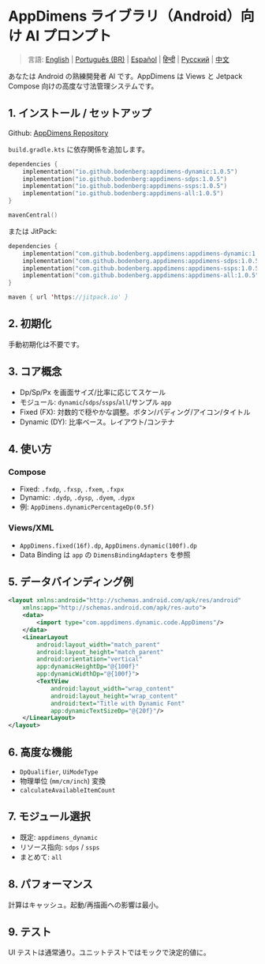# AppDimens ライブラリ（Android）向け AI プロンプト

> 言語: [English](../../PROMPT_ANDROID.md) | [Português (BR)](../pt-BR/PROMPT_ANDROID.md) | [Español](../es/PROMPT_ANDROID.md) | [हिन्दी](../hi/PROMPT_ANDROID.md) | [Русский](../ru/PROMPT_ANDROID.md) | [中文](../zh/PROMPT_ANDROID.md)

あなたは Android の熟練開発者 AI です。AppDimens は Views と Jetpack Compose 向けの高度な寸法管理システムです。

## 1. インストール / セットアップ

Github: [AppDimens Repository](https://github.com/Bodenberg/AppDimens)

`build.gradle.kts` に依存関係を追加します。

```kotlin
dependencies {
    implementation("io.github.bodenberg:appdimens-dynamic:1.0.5")
    implementation("io.github.bodenberg:appdimens-sdps:1.0.5")
    implementation("io.github.bodenberg:appdimens-ssps:1.0.5")
    implementation("io.github.bodenberg:appdimens-all:1.0.5")
}

mavenCentral()
```

または JitPack:

```kotlin
dependencies {
    implementation("com.github.bodenberg.appdimens:appdimens-dynamic:1.0.5")
    implementation("com.github.bodenberg.appdimens:appdimens-sdps:1.0.5")
    implementation("com.github.bodenberg.appdimens:appdimens-ssps:1.0.5")
    implementation("com.github.bodenberg.appdimens:appdimens-all:1.0.5")
}

maven { url 'https://jitpack.io' }
```

## 2. 初期化

手動初期化は不要です。

## 3. コア概念

- Dp/Sp/Px を画面サイズ/比率に応じてスケール
- モジュール: `dynamic`/`sdps`/`ssps`/`all`/サンプル `app`
- Fixed (FX): 対数的で穏やかな調整。ボタン/パディング/アイコン/タイトル
- Dynamic (DY): 比率ベース。レイアウト/コンテナ

## 4. 使い方

### Compose
- Fixed: `.fxdp`, `.fxsp`, `.fxem`, `.fxpx`
- Dynamic: `.dydp`, `.dysp`, `.dyem`, `.dypx`
- 例: `AppDimens.dynamicPercentageDp(0.5f)`

### Views/XML
- `AppDimens.fixed(16f).dp`, `AppDimens.dynamic(100f).dp`
- Data Binding は `app` の `DimensBindingAdapters` を参照

## 5. データバインディング例

```xml
<layout xmlns:android="http://schemas.android.com/apk/res/android"
    xmlns:app="http://schemas.android.com/apk/res-auto">
    <data>
        <import type="com.appdimens.dynamic.code.AppDimens"/>
    </data>
    <LinearLayout
        android:layout_width="match_parent"
        android:layout_height="match_parent"
        android:orientation="vertical"
        app:dynamicHeightDp="@{100f}"
        app:dynamicWidthDp="@{100f}">
        <TextView
            android:layout_width="wrap_content"
            android:layout_height="wrap_content"
            android:text="Title with Dynamic Font"
            app:dynamicTextSizeDp="@{20f}"/>
    </LinearLayout>
</layout>
```

## 6. 高度な機能

- `DpQualifier`, `UiModeType`
- 物理単位 (`mm/cm/inch`) 変換
- `calculateAvailableItemCount`

## 7. モジュール選択

- 既定: `appdimens_dynamic`
- リソース指向: `sdps` / `ssps`
- まとめて: `all`

## 8. パフォーマンス

計算はキャッシュ。起動/再描画への影響は最小。

## 9. テスト

UI テストは通常通り。ユニットテストではモックで決定的値に。
